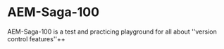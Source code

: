 # AEM-Saga-100
AEM-Saga-100 is a test and practicing playground for all about ''version control features''++

